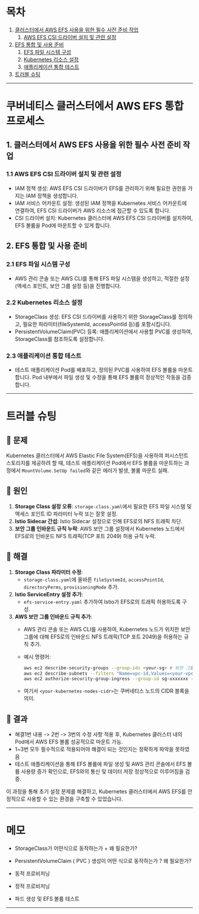 # 목차

1. [클러스터에서 AWS EFS 사용을 위한 필수 사전 준비 작업](#1-클러스터에서-aws-efs-사용을-위한-필수-사전-준비-작업)
   1. [AWS EFS CSI 드라이버 설치 및 관련 설정](#11-aws-efs-csi-드라이버-설치-및-관련-설정)
2. [EFS 통합 및 사용 준비](#2-efs-통합-및-사용-준비)
   1. [EFS 파일 시스템 구성](#21-efs-파일-시스템-구성)
   2. [Kubernetes 리소스 설정](#22-kubernetes-리소스-설정)
   3. [애플리케이션 통합 테스트](#23-애플리케이션-통합-테스트)
3. [트러블 슈팅](#트러블-슈팅)

---

# 쿠버네티스 클러스터에서 AWS EFS 통합 프로세스

## 1. 클러스터에서 AWS EFS 사용을 위한 필수 사전 준비 작업
### 1.1 AWS EFS CSI 드라이버 설치 및 관련 설정
- IAM 정책 생성: AWS EFS CSI 드라이버가 EFS를 관리하기 위해 필요한 권한을 가지는 IAM 정책을 생성합니다.
- IAM 서비스 어카운트 설정: 생성된 IAM 정책을 Kubernetes 서비스 어카운트에 연결하여, EFS CSI 드라이버가 AWS 리소스에 접근할 수 있도록 합니다. 
- CSI 드라이버 설치: Kubernetes 클러스터에 AWS EFS CSI 드라이버를 설치하여, EFS 볼륨을 Pod에 마운트할 수 있게 합니다.
## 2. EFS 통합 및 사용 준비
### 2.1 EFS 파일 시스템 구성
- AWS 관리 콘솔 또는 AWS CLI를 통해 EFS 파일 시스템을 생성하고, 적절한 설정(액세스 포인트, 보안 그룹 설정 등)을 진행합니다. 
### 2.2 Kubernetes 리소스 설정
- StorageClass 생성: EFS CSI 드라이버를 사용하기 위한 StorageClass를 정의하고, 필요한 파라미터(fileSystemId, accessPointId 등)를 포함시킵니다.
- PersistentVolumeClaim(PVC) 등록: 애플리케이션에서 사용할 PVC를 생성하여, StorageClass를 참조하도록 설정합니다.
### 2.3 애플리케이션 통합 테스트
- 테스트 애플리케이션 Pod를 배포하고, 정의된 PVC를 사용하여 EFS 볼륨을 마운트합니다. Pod 내부에서 파일 생성 및 수정을 통해 EFS 볼륨의 정상적인 작동을 검증합니다.

---

# 트러블 슈팅

## 🚨 문제

Kubernetes 클러스터에서 AWS Elastic File System(EFS)을 사용하여 퍼시스턴트 스토리지를 제공하려 할 때, 테스트 애플리케이션 Pod에서 EFS 볼륨을 마운트하는 과정에서 `MountVolume.SetUp failed`와 같은 에러가 발생, 볼륨 마운트 실패.

## 🧨 원인

1. **Storage Class 설정 오류**: `storage-class.yaml`에서 필요한 EFS 파일 시스템 및 액세스 포인트 ID 파라미터 누락 또는 잘못 설정.
2. **Istio Sidecar 간섭**: Istio Sidecar 설정으로 인해 EFS로의 NFS 트래픽 차단.
3. **보안 그룹 인바운드 규칙 누락**: AWS 보안 그룹 설정에서 Kubernetes 노드에서 EFS로의 인바운드 NFS 트래픽(TCP 포트 2049) 허용 규칙 누락.

## 🔨 해결

1. **Storage Class 파라미터 수정**:
    - `storage-class.yaml`에 올바른 `fileSystemId`, `accessPointId`, `directoryPerms`, `provisioningMode` 추가.
2. **Istio ServiceEntry 설정 추가**:
    - `efs-service-entry.yaml` 추가하여 Istio가 EFS로의 트래픽 허용하도록 구성.
3. **AWS 보안 그룹 인바운드 규칙 추가**:
    - AWS 관리 콘솔 또는 AWS CLI를 사용하여, Kubernetes 노드가 위치한 보안 그룹에 대해 EFS로의 인바운드 NFS 트래픽(TCP 포트 2049)을 허용하는 규칙 추가.
    - 예시 명령어:

        ```bash
        aws ec2 describe-security-groups --group-ids <your-sg> # 보안 그룹의 규칙 확인
        aws ec2 describe-subnets --filters "Name=vpc-id,Values=<your-vpc-id>" # 쿠버네티스 클러스터가 배포된 VPC의 서브넷 설정을 확인
        aws ec2 authorize-security-group-ingress --group-id sg-xxxxxxx --protocol tcp --port 2049 --cidr <your-kubernetes-nodes-cidr>
        ```

    - 여기서 `<your-kubernetes-nodes-cidr>`는 쿠버네티스 노드의 CIDR 블록을 의미.

## 🌠 결과

- 해결1번  내용 -> 2번 -> 3번의 수정 사항 적용 후, Kubernetes 클러스터 내의 Pod에서 AWS EFS 볼륨 성공적으로 마운트 가능.
- 1~3번 모두 필수적으로 적용되어야 해결이 되는 것인지는 정확하게 파악을 못하였음
- 테스트 애플리케이션을 통해 EFS 볼륨에 파일 생성 및 AWS 관리 콘솔에서 EFS 볼륨 사용량 증가 확인으로, EFS와의 통신 및 데이터 저장 정상적으로 이루어짐을 검증.

이 과정을 통해 초기 설정 문제를 해결하고, Kubernetes 클러스터에서 AWS EFS를 안정적으로 사용할 수 있는 환경을 구축할 수 있었습니다.

---

# 메모

- StorageClass가 어떤식으로 동작하는가 + 왜 필요한가?

- PersistentVolumeClaim ( PVC ) 생성이 어떤 식으로 동작하는가 ? 왜 필요한가?

- 동적 프로비저닝

- 정적 프로비저닝

- 파드 생성 및  EFS 볼륨 테스트

---